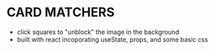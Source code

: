 # CARD MATCHERS
- click squares to "unblock" the image in the background
- built with react incoporating useState, props, and some basic css
